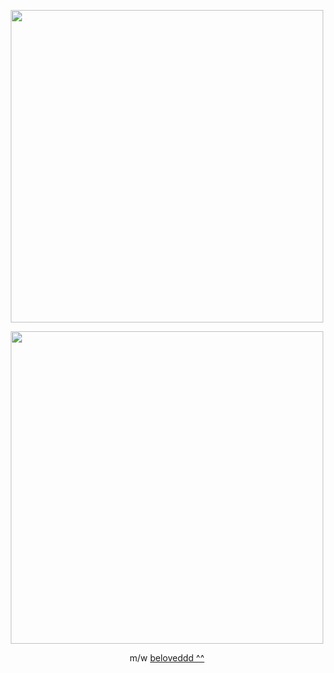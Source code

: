 <p align="center">
    <img width="500" src=https://files.catbox.moe/gpn6n0.png
</p>
    
<p align="center">
    <img width="500" src=https://files.catbox.moe/4hasjq.png
</p>
    
<p align="center">
     m/w <a href="https://github.com/Paggylyn"> beloveddd ^^</a>
</p>

<!--
**softtoyshark/softtoyshark** is a ✨ _special_ ✨ repository because its `README.md` (this file) appears on your GitHub profile.

Here are some ideas to get you started:

- 🔭 I’m currently working on ...
- 🌱 I’m currently learning ...
- 👯 I’m looking to collaborate on ...
- 🤔 I’m looking for help with ...
- 💬 Ask me about ...
- 📫 How to reach me: ...
- 😄 Pronouns: ...
- ⚡ Fun fact: ...
-->
